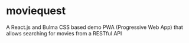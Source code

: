 # moviequest
A React.js and Bulma CSS based demo PWA (Progressive Web App) that allows searching for movies from a RESTful API
